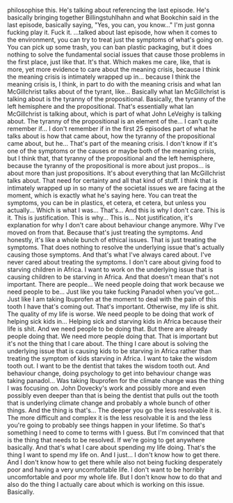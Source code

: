 philosophise this. He's talking about referencing the last episode. He's basically bringing
together Billingstuhlhahn and what Bookchin said in the last episode, basically saying,
"Yes, you can, you know..." I'm just gonna fucking play it. Fuck it.
...talked about last episode, how when it comes to the environment, you can try to treat
just the symptoms of what's going on. You can pick up some trash, you can ban plastic
packaging, but it does nothing to solve the fundamental social issues that cause those
problems in the first place, just like that.
It's that. Which makes me care, like, that is more, yet more evidence to care about the
meaning crisis, because I think the meaning crisis is intimately wrapped up in... because
I think the meaning crisis is, I think, in part to do with the meaning crisis and what
Ian McGillchrist talks about of the tyrant, like... Basically what Ian McGillchrist is
talking about is the tyranny of the propositional. Basically, the tyranny of the left hemisphere
and the propositional. That's essentially what Ian McGillchrist is talking about, which
is part of what John LeVeighy is talking about. The tyranny of the propositional is an element
of the... I can't quite remember if... I don't remember if in the first 25 episodes part
of what he talks about is how that came about, how the tyranny of the propositional came
about, but he... That's part of the meaning crisis. I don't know if it's one of the symptoms
or the causes or maybe both of the meaning crisis, but I think that, that tyranny of
the propositional and the left hemisphere, because the tyranny of the propositional is
more about just propos... is about more than just propositions. It's about everything that
Ian McGillchrist talks about. That need for certainty and all that kind of stuff. I think
that is intimately wrapped up in so many of the societal issues we are facing at the moment,
which is exactly what he's saying here. You can treat the symptoms, you can be in plastics,
et cetera, et cetera, but unless you actually... Which is what I was... That's... And this is
why I don't care. This is it. This is justification. This is why... This is... Not justification,
it's explanation for why I don't care about behaviour change anymore. Why I've moved on
from that. Because that's just treating the symptoms. And honestly, it's like a whole bunch
of ethical issues. That is just treating the symptoms. That does nothing to resolve the
underlying issue that's actually causing those symptoms. And that's what I've always cared
about. I've never cared about treating the symptoms. I don't care about giving food to
starving children in Africa. I want to work on the underlying issue that is causing children
to be starving in Africa. And that doesn't mean that's not important. There are people...
We need people doing that work because we need people to be... Just like you take fucking
Panadol when you've got... Just like I am taking Ibuprofen at the moment to deal with the pain
of this tooth I have that's coming out. That's important. Otherwise, my life is shit. The
quality of my life is worse. We need people to be doing that work of helping sick kids
in... Helping sick and starving kids in Africa because their life is shit. And we need people
to be doing that. But there are already people doing that. We need more people doing that.
That is important but it's not the thing that I care about. The thing I care about is solving
the underlying issue that is causing kids to be starving in Africa rather than treating
the symptom of kids starving in Africa. I want to take the wisdom tooth out. I want
to be the dentist that takes the wisdom tooth out. And behaviour change, doing psychology
to get into behaviour change was taking panadol... Was taking Ibuprofen for the climate change
was the thing I was focusing on. John Dovecky's work and possibly more and even possibly even
deeper than that is being the dentist that pulls out the tooth that is underlying climate
change and probably a whole bunch of other things. And the thing is that's... The deeper
you go the less resolvable it is. The more difficult and complex it is the less resolvable
it is and the less you're going to probably see things happen in your lifetime. So that's
something I need to come to terms with I guess. But I'm convinced that that is the thing that
needs to be resolved. If we're going to get anywhere basically. And that's what I care
about spending my life doing. That's the thing I want to spend my life on. And I just...
I don't know how to get there. And I don't know how to get there while also not being
fucking desperately poor and having a very uncomfortable life. I don't want to be horribly
uncomfortable and poor my whole life. But I don't know how to do that and also do the
thing I actually care about which is working on this issue. Basically.
